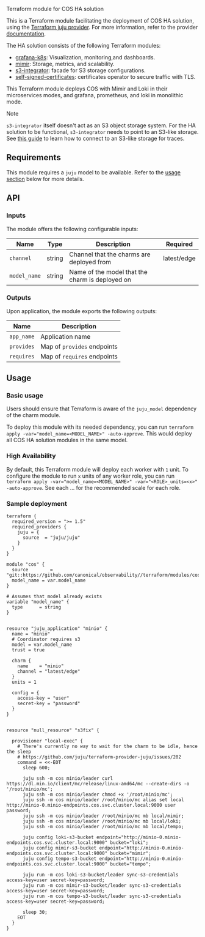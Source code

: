 Terraform module for COS HA solution

This is a Terraform module facilitating the deployment of COS HA solution, using the [Terraform juju provider](https://github.com/juju/terraform-provider-juju/). For more information, refer to the provider [documentation](https://registry.terraform.io/providers/juju/juju/latest/docs). 

The HA solution consists of the following Terraform modules:
- [grafana-k8s](https://github.com/canonical/grafana-k8s-operator): Visualization, monitoring,and dashboards.
- [mimir](https://github.com/canonical/observability/tree/main/terraform/modules/mimir): Storage, metrics, and scalability.
- [s3-integrator](https://github.com/canonical/s3-integrator): facade for S3 storage configurations.
- [self-signed-certificates](https://github.com/canonical/self-signed-certificates-operator): certificates operator to secure traffic with TLS.

This Terraform module deploys COS with Mimir and Loki in their microservices modes, and grafana, prometheus, and loki in monolithic mode.

> [!NOTE]  
> `s3-integrator` itself doesn't act as an S3 object storage system. For the HA solution to be functional, `s3-integrator` needs to point to an S3-like storage. See [this guide](https://discourse.charmhub.io/t/cos-lite-docs-set-up-minio/15211) to learn how to connect to an S3-like storage for traces.

## Requirements
This module requires a `juju` model to be available. Refer to the [usage section](#usage) below for more details.

## API

### Inputs
The module offers the following configurable inputs:

| Name | Type | Description | Required |
| - | - | - | - |
| `channel`| string | Channel that the charms are deployed from | latest/edge |
| `model_name`| string | Name of the model that the charm is deployed on |  |

### Outputs
Upon application, the module exports the following outputs:

| Name | Description |
| - | - |
| `app_name`|  Application name |
| `provides`| Map of `provides` endpoints |
| `requires`|  Map of `requires` endpoints |

## Usage


### Basic usage

Users should ensure that Terraform is aware of the `juju_model` dependency of the charm module.

To deploy this module with its needed dependency, you can run `terraform apply -var="model_name=<MODEL_NAME>" -auto-approve`. This would deploy all COS HA solution modules in the same model.

### High Availability 

By default, this Terraform module will deploy each worker with `1` unit. To configure the module to run `x` units of any worker role, you can run `terraform apply -var="model_name=<MODEL_NAME>" -var="<ROLE>_units=<x>" -auto-approve`.
See each ... for the recommended scale for each role.

### Sample deployment

```hcl
terraform {
  required_version = ">= 1.5"
  required_providers {
    juju = {
      source  = "juju/juju"
    }
  }
}

module "cos" {
  source    	= "git::https://github.com/canonical/observability//terraform/modules/cos"
  model_name = var.model_name
}

# Assumes that model already exists
variable "model_name" {
  type    	= string
}


resource "juju_application" "minio" {
  name = "minio"
  # Coordinator requires s3
  model = var.model_name
  trust = true

  charm {
	name	= "minio"
	channel = "latest/edge"
  }
  units = 1

  config = {
	access-key = "user"
	secret-key = "password"
  }
}


resource "null_resource" "s3fix" {

  provisioner "local-exec" {
    # There's currently no way to wait for the charm to be idle, hence the sleep
    # https://github.com/juju/terraform-provider-juju/issues/202
    command = <<-EOT
      sleep 600;

      juju ssh -m cos minio/leader curl https://dl.min.io/client/mc/release/linux-amd64/mc --create-dirs -o '/root/minio/mc';
      juju ssh -m cos minio/leader chmod +x '/root/minio/mc';
      juju ssh -m cos minio/leader /root/minio/mc alias set local http://minio-0.minio-endpoints.cos.svc.cluster.local:9000 user password;
      juju ssh -m cos minio/leader /root/minio/mc mb local/mimir;
      juju ssh -m cos minio/leader /root/minio/mc mb local/loki;
      juju ssh -m cos minio/leader /root/minio/mc mb local/tempo;

      juju config loki-s3-bucket endpoint="http://minio-0.minio-endpoints.cos.svc.cluster.local:9000" bucket="loki";
      juju config mimir-s3-bucket endpoint="http://minio-0.minio-endpoints.cos.svc.cluster.local:9000" bucket="mimir";
      juju config tempo-s3-bucket endpoint="http://minio-0.minio-endpoints.cos.svc.cluster.local:9000" bucket="tempo";

      juju run -m cos loki-s3-bucket/leader sync-s3-credentials access-key=user secret-key=password;
      juju run -m cos mimir-s3-bucket/leader sync-s3-credentials access-key=user secret-key=password;
      juju run -m cos tempo-s3-bucket/leader sync-s3-credentials access-key=user secret-key=password;
      
      sleep 30;
    EOT
  }
}
```

